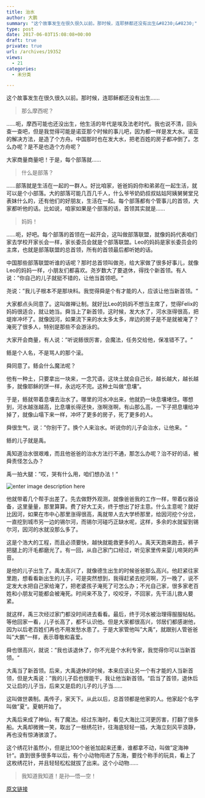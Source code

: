 ```yaml
---
title: 治水
author: 大鹏
summary: "这个故事发生在很久很久以前。那时候，连耶稣都还没有出生&#8230;&#8230;"
type: post
date: 2017-06-03T15:08:08+00:00
draft: true
private: true
url: /archives/19352
views:
  - 21
categories:
  - 未分类

---
```

这个故事发生在很久很久以前。那时候，连耶稣都还没有出生&#8230;&#8230;

> 那么摩西呢？

&#8230;&#8230;呃，摩西可能也还没出生，他生活的年代是埃及法老时代。我也说不清，回头查一查吧，但是我觉得可能是诺亚那个时候的事儿吧，因为都一样是发大水。诺亚的解决方法，是造了个方舟。中国那时也在发大水，把老百姓的房子都冲倒了。怎么办呢？是不是也造个方舟呢？

大家商量商量吧！于是，每个部落就&#8230;&#8230;

> 什么是部落？

&#8230;&#8230;部落就是生活在一起的一群人。好比咱家，爸爸妈妈你和弟弟在一起生活，就可以是个小部落。大的部落可能几百几千人，什么爷爷奶奶叔叔姑姑阿姨舅舅堂兄表妹什么的，还有他们的好朋友，生活在一起。每个部落都有个管事儿的首领，大家都听他的话。比如说，咱家如果是个部落的话，首领其实就是&#8230;&#8230;

> 妈妈！

&#8230;&#8230;呃，好吧。每个部落的首领在一起开会，这叫做部落联盟，就像妈妈代表咱们家去学校开家长会一样，家长委员会就是个部落联盟。Leo的妈妈是家长委员会的主席，也就是部落联盟的总首领，所有的首领最后都听她的话。

中国那些部落联盟听谁的话呢？那时总首领叫做尧，给大家做了很多好事儿，就像Leo的妈妈一样，小朋友们都喜欢。尧岁数大了要退休，得找个新首领。有人说：”你自己的儿子就挺不错的，让他当首领吧。“

尧说：”我儿子根本不是那块料。我觉得舜是个有才能的人，应该让他当新首领。“

大家都点头同意了。这叫做禅让制。就好比Leo的妈妈不想当主席了，觉得Felix的妈妈很适合，就让她当。舜当上了新首领，这时候，发大水了，河水涨得很高，把堤岸冲坏了。就像因河，如果流下来的水太多太多，岸边的房子是不是就被淹了？淹死了很多人，特别是那些不会游泳的。

大家开会商量，有人说：”听说鲧很厉害，会魔法，任务交给他，保准错不了。“

鲧是个人名，不是骂人的那个滚。

舜同意了。鲧会什么魔法呢？

他有一种土，只要拿出一块来，一念咒语，这块土就会自己长，越长越大，越长越多，就像耶稣的饼一样，永远吃不完。这种土叫做“息壤”。

于是，鲧就带着息壤去治水了。哪里的河水冲出来，他就扔一块息壤堵住。哪想到，河水越涨越高，比息壤长得还快，涨啊涨啊，有山那么高，一下子把息壤给冲掉了，就像山塌下来一样，冲坏了更多的房子，死了更多的人。

舜很生气，说：”你别干了。换个人来治水。听说你的儿子会治水，让他来。“

鲧的儿子就是禹。

禹知道治水很艰难，而且他爸爸的治水方法行不通，那怎么办呢？治不好的话，被舜责怪怎么办？

禹一拍大腿：”哎，哭有什么用，咱们想办法！“

![enter image description here][1]

他就带着几个帮手出差了。先去做野外观测，就像爸爸我的工作一样，带着仪器设备，这里量量，那里算算。费了好大工夫，终于想出了好主意。什么主意呢？就好比因河，如果在市中心那里涨得很高，禹就带人去大学桥那里，给因河挖个分岔，一直挖到城市另一边的锡尔河，而锡尔河碰巧正缺水呢，这样，多余的水就留到锡尔河，因河的水就没那么多了。

这是个浩大的工程，而且必须要快，越快就能救更多的人。禹天天跑来跑去，裤子把腿上的汗毛都磨光了。有一回，从自己家门口经过，听见家里传来婴儿啼哭的声音。

是他的儿子出生了。禹太高兴了，就像德生出生的时候爸爸那么高兴。他赶紧往家里跑，想看看新出生的儿子，可是突然想到，我得赶紧去挖河啊，万一晚了，说不定发大水把自己家给淹了，把老婆孩子淹死了可怎么办；不光自己家，很多家老百姓和小朋友可能都会被淹死。时间来不及了，咬咬牙，不回家，先干活儿救人要紧。

就这样，禹三次经过家门都没时间进去看看。最后，终于河水被治理得服服帖帖。等他回家一看，儿子长高了，都不认识他。但是大家都很高兴，邻居们都感谢他，因为以后老百姓们再也不用发愁水患了。于是大家管他叫”大禹“，就跟别人管爸爸叫”大鹏“一样，表示尊敬和喜爱。

舜也很高兴，就说：”我也该退休了，你不光是个水利专家，我觉得你可以当新首领。“

大禹当了新首领。后来，大禹退休的时候，本来应该让另一个有才能的人当新首领，但是大禹说：”我的儿子启也很能干，我让他当新首领。“启当了首领，退休后又让启的儿子当，后来又是启的儿子的儿子当&#8230;&#8230;

这叫做世袭制。禹传子，家天下。从此以后，总首领都是他家的人。他家起个名字叫做”夏“。夏朝开始了。

大禹后来成了神仙，有了魔法。经过东海时，看见大海比江河更厉害，打翻了很多船。大禹却微微一笑，取出了一根绣花针，往海底轻轻一插，大海立刻风平浪静，再也没有惊涛骇浪了。

这个绣花针虽然小，但是比100个爸爸加起来还重，谁都拿不动，叫做”定海神针“。直到很多很多年以后，有个小动物闯进了东海，要找个称手的玩具，看上了这枚绣花针，并且轻轻松松就拔了出来。这个小动物&#8230;&#8230;

> 我知道我知道！是孙&#8212;悟&#8212;空！

 [1]: http://www.dssk.net/uploads/allimg/20160414/14/05/1021291a5-0.jpg

[原文链接](http://dapengde.com/archives/19352)

